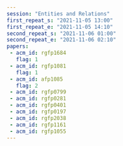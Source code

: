 ```yaml
---
session: "Entities and Relations"
first_repeat_s: "2021-11-05 13:00" 
first_repeat_e: "2021-11-05 14:10" 
second_repeat_s: "2021-11-06 01:00" 
second_repeat_e: "2021-11-06 02:10"
papers:
 - acm_id: rgfp1684
   flag: 1
 - acm_id: rgfp1081
   flag: 1
 - acm_id: afp1085
   flag: 2
 - acm_id: rgfp0799
 - acm_id: rgfp0281
 - acm_id: rgfp0401
 - acm_id: rgfp0197
 - acm_id: rgfp2038
 - acm_id: rgfp1161
 - acm_id: rgfp1055
---
```

